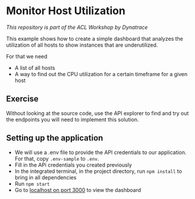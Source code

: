 # Monitor Host Utilization

*This repository is part of the ACL Workshop by Dynatrace*

This example shows how to create a simple dashboard that analyzes the utilization of all hosts to show instances that are underutilized.

For that we need

* A list of all hosts
* A way to find out the CPU utilization for a certain timeframe for a given host

## Exercise
Without looking at the source code, use the API explorer to find and try out the endpoints you will need to implement this solution.

## Setting up the application

* We will use a .env file to provide the API credentials to our application. For that, copy `.env-sample` to `.env`.
* Fill in the APi credentials you created previously
* In the integrated terminal, in the project directory, run `npm install` to bring in all dependencies
* Run `npm start`
* Go to [localhost on port 3000](http://localhost:3000) to view the dashboard